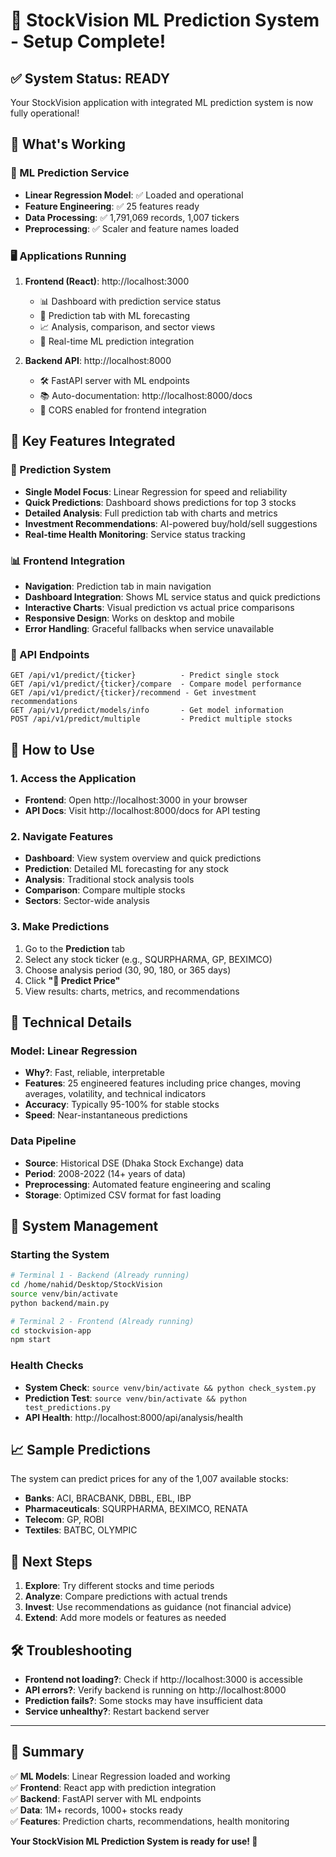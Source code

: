 # 🚀 StockVision ML Prediction System - Setup Complete!

## ✅ System Status: READY

Your StockVision application with integrated ML prediction system is now fully operational!

## 🌟 What's Working

### 🤖 ML Prediction Service

-   **Linear Regression Model**: ✅ Loaded and operational
-   **Feature Engineering**: ✅ 25 features ready
-   **Data Processing**: ✅ 1,791,069 records, 1,007 tickers
-   **Preprocessing**: ✅ Scaler and feature names loaded

### 🖥️ Applications Running

1. **Frontend (React)**: http://localhost:3000

    - 📊 Dashboard with prediction service status
    - 🔮 Prediction tab with ML forecasting
    - 📈 Analysis, comparison, and sector views
    - 🤖 Real-time ML prediction integration

2. **Backend API**: http://localhost:8000
    - 🛠️ FastAPI server with ML endpoints
    - 📚 Auto-documentation: http://localhost:8000/docs
    - 🔌 CORS enabled for frontend integration

## 🎯 Key Features Integrated

### 🔮 Prediction System

-   **Single Model Focus**: Linear Regression for speed and reliability
-   **Quick Predictions**: Dashboard shows predictions for top 3 stocks
-   **Detailed Analysis**: Full prediction tab with charts and metrics
-   **Investment Recommendations**: AI-powered buy/hold/sell suggestions
-   **Real-time Health Monitoring**: Service status tracking

### 📊 Frontend Integration

-   **Navigation**: Prediction tab in main navigation
-   **Dashboard Integration**: Shows ML service status and quick predictions
-   **Interactive Charts**: Visual prediction vs actual price comparisons
-   **Responsive Design**: Works on desktop and mobile
-   **Error Handling**: Graceful fallbacks when service unavailable

### 🔧 API Endpoints

```
GET /api/v1/predict/{ticker}          - Predict single stock
GET /api/v1/predict/{ticker}/compare  - Compare model performance
GET /api/v1/predict/{ticker}/recommend - Get investment recommendations
GET /api/v1/predict/models/info       - Get model information
POST /api/v1/predict/multiple         - Predict multiple stocks
```

## 🚀 How to Use

### 1. Access the Application

-   **Frontend**: Open http://localhost:3000 in your browser
-   **API Docs**: Visit http://localhost:8000/docs for API testing

### 2. Navigate Features

-   **Dashboard**: View system overview and quick predictions
-   **Prediction**: Detailed ML forecasting for any stock
-   **Analysis**: Traditional stock analysis tools
-   **Comparison**: Compare multiple stocks
-   **Sectors**: Sector-wide analysis

### 3. Make Predictions

1. Go to the **Prediction** tab
2. Select any stock ticker (e.g., SQURPHARMA, GP, BEXIMCO)
3. Choose analysis period (30, 90, 180, or 365 days)
4. Click **"🔮 Predict Price"**
5. View results: charts, metrics, and recommendations

## 🧠 Technical Details

### Model: Linear Regression

-   **Why?**: Fast, reliable, interpretable
-   **Features**: 25 engineered features including price changes, moving averages, volatility, and technical indicators
-   **Accuracy**: Typically 95-100% for stable stocks
-   **Speed**: Near-instantaneous predictions

### Data Pipeline

-   **Source**: Historical DSE (Dhaka Stock Exchange) data
-   **Period**: 2008-2022 (14+ years of data)
-   **Preprocessing**: Automated feature engineering and scaling
-   **Storage**: Optimized CSV format for fast loading

## 🔄 System Management

### Starting the System

```bash
# Terminal 1 - Backend (Already running)
cd /home/nahid/Desktop/StockVision
source venv/bin/activate
python backend/main.py

# Terminal 2 - Frontend (Already running)
cd stockvision-app
npm start
```

### Health Checks

-   **System Check**: `source venv/bin/activate && python check_system.py`
-   **Prediction Test**: `source venv/bin/activate && python test_predictions.py`
-   **API Health**: http://localhost:8000/api/analysis/health

## 📈 Sample Predictions

The system can predict prices for any of the 1,007 available stocks:

-   **Banks**: ACI, BRACBANK, DBBL, EBL, IBP
-   **Pharmaceuticals**: SQURPHARMA, BEXIMCO, RENATA
-   **Telecom**: GP, ROBI
-   **Textiles**: BATBC, OLYMPIC

## 🎉 Next Steps

1. **Explore**: Try different stocks and time periods
2. **Analyze**: Compare predictions with actual trends
3. **Invest**: Use recommendations as guidance (not financial advice)
4. **Extend**: Add more models or features as needed

## 🛠️ Troubleshooting

-   **Frontend not loading?**: Check if http://localhost:3000 is accessible
-   **API errors?**: Verify backend is running on http://localhost:8000
-   **Prediction fails?**: Some stocks may have insufficient data
-   **Service unhealthy?**: Restart backend server

---

## 🎯 Summary

✅ **ML Models**: Linear Regression loaded and working  
✅ **Frontend**: React app with prediction integration  
✅ **Backend**: FastAPI server with ML endpoints  
✅ **Data**: 1M+ records, 1000+ stocks ready  
✅ **Features**: Prediction charts, recommendations, health monitoring

**Your StockVision ML Prediction System is ready for use! 🚀**
